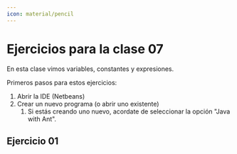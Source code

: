 ```yaml
---
icon: material/pencil
---
```

# Ejercicios para la clase 07
En esta clase vimos variables, constantes y expresiones.

Primeros pasos para estos ejercicios:

1. Abrir la IDE (Netbeans)
2. Crear un nuevo programa (o abrir uno existente)
     1. Si estás creando uno nuevo, acordate de seleccionar la opción "Java with Ant".

## Ejercicio 01 
